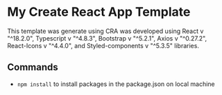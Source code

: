 # My Create React App Template 

This template was generate using CRA was developed using React v "^18.2.0", Typescript v "^4.8.3", Bootstrap v "^5.2.1", Axios v "^0.27.2", React-Icons v "^4.4.0", and Styled-components v "^5.3.5" libraries.


## Commands
- `npm install` to install packages in the package.json on local machine
